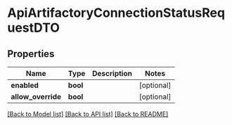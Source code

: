 # ApiArtifactoryConnectionStatusRequestDTO

## Properties

| Name               | Type     | Description | Notes      |
| ------------------ | -------- | ----------- | ---------- |
| **enabled**        | **bool** |             | [optional] |
| **allow_override** | **bool** |             | [optional] |

[[Back to Model list]](../README.md#documentation-for-models) [[Back to API list]](../README.md#documentation-for-api-endpoints) [[Back to README]](../README.md)
